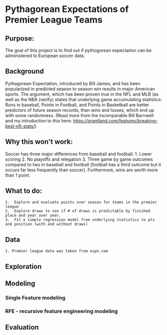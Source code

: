 # Pythagorean Expectations of Premier League Teams

## Purpose:
The goal of this project is to find out if pythogorean expectation can be administered to European soccer data.

## Background
Pythagorean Expectation, introduced by Bill James, and has been popularized in predicted season to season win results in major American sports.  The argument, which has been proven true in the NFL and MLB (as well as the NBA (verify) states that underlying game accumulating statistics: Runs in baseball, Points in Football, and Points in Basketball are better predictors of future season records, than wins and losses, which end up with some randomness.  (Read more from the incomparable Bill Barnwell and my introduction to this here: https://grantland.com/features/breaking-best-nfl-stats/)

## Why this won't work:
Soccer has three major differences from baseball and football:
    1. Lower scoring
    2. No playoffs and relegation
    3. Three game by game outcomes compared to two in baseball and football (football has a third outcome but it occurs far less frequently than soccer).  Furthermore, wins are worth more than 1 point.

## What to do:
    1.  Explore and evaluate points over season for teams in the premier league
    2.  Explore draws to see if # of draws is predictable by finished place and year over year. 
    3.  Fit a simple regression model from underlying statistics to pts and position (with and without draws)  

## Data
    1. Premier league data was taken from espn.com
    
## Exploration

## Modeling
### Single Feature modeling
### RFE - recursive feature engineering modeling

## Evaluation
